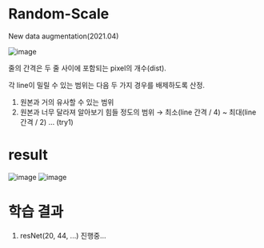 # Random-Scale
New data augmentation(2021.04)

![image](https://user-images.githubusercontent.com/59173164/113481576-474b6380-94d5-11eb-8a56-994d64705477.png)

줄의 간격은 두 줄 사이에 포함되는 pixel의 개수(dist).

각 line이 밀릴 수 있는 범위는 다음 두 가지 경우를 배제하도록 산정.
1. 원본과 거의 유사할 수 있는 범위
2. 원본과 너무 달라져 알아보기 힘들 정도의 범위
→ 최소(line 간격 / 4) ~ 최대(line 간격 / 2) ... (try1)

# result
![image](https://user-images.githubusercontent.com/59173164/113481629-824d9700-94d5-11eb-9d5e-ec3be17790e2.png)
![image](https://user-images.githubusercontent.com/59173164/113481631-85e11e00-94d5-11eb-9098-d7365e317670.png)

# 학습 결과
1. resNet(20, 44, ...)
진행중...
